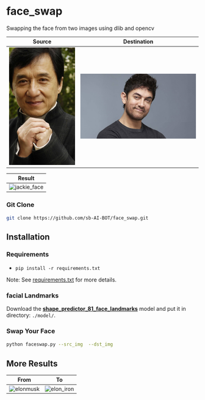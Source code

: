 # face_swap

Swapping the face from two images using dlib and opencv


| Source | Destination |
| --- | --- |
|![](img/jackie.jpg) | ![](img/amir.jpg) | 

| Result |
| --- |
|![jackie_face](https://user-images.githubusercontent.com/67555058/109412347-7437c280-79cd-11eb-8627-047243346ba1.jpg)|


### Git Clone
```sh
git clone https://github.com/sb-AI-BOT/face_swap.git
```



## Installation
### Requirements
* `pip install -r requirements.txt`

Note: See [requirements.txt](requirements.txt) for more details.


### facial Landmarks
Download the [**shape_predictor_81_face_landmarks**](https://drive.google.com/file/d/1-7AnVEXvKRvatt-B1POjZeITXPnK05vy/view?usp=sharing) model and put it in directory: ```./model/```.


### Swap Your Face
```sh
python faceswap.py --src_img  --dst_img
```
 
## More Results
| From | To |
| --- | --- |
| ![elonmusk](https://user-images.githubusercontent.com/67555058/109412599-e0ff8c80-79ce-11eb-9850-f20c6bb6b5cc.jpg) | ![elon_iron](https://user-images.githubusercontent.com/67555058/109412609-ebba2180-79ce-11eb-9744-bb4cb3ae2241.jpg) |




